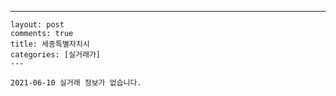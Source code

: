 ---
    layout: post
    comments: true
    title: 세종특별자치시
    categories: [실거래가]
    ---

    2021-06-10 실거래 정보가 없습니다.

    